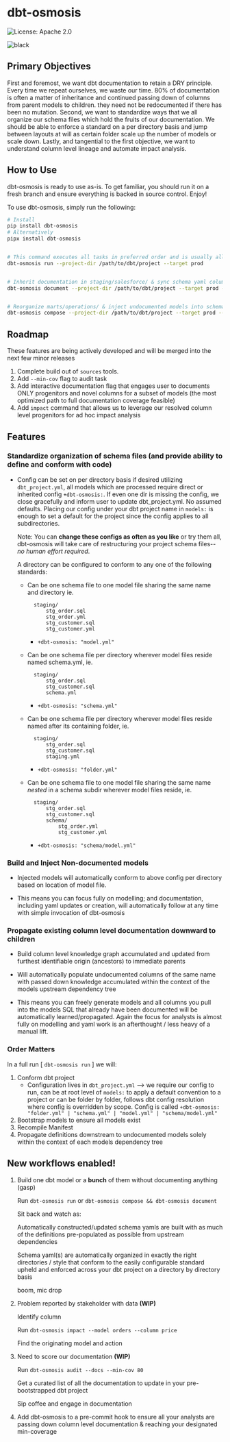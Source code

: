 # dbt-osmosis

<!--![GitHub Actions](https://github.com/z3z1ma/dbt-osmosis/actions/workflows/master.yml/badge.svg)-->

<!--![PyPI](https://img.shields.io/pypi/v/dbt-osmosis)-->

<!--![Downloads](https://pepy.tech/badge/dbt-osmosis)-->

![License: Apache 2.0](https://img.shields.io/badge/License-Apache_2.0-green.svg)

![black](https://img.shields.io/badge/code%20style-black-000000.svg)

## Primary Objectives
First and foremost, we want dbt documentation to retain a DRY principle. Every time we repeat ourselves, we waste our time. 80% of documentation is often a matter of inheritance and continued passing down of columns from parent models to children. they need not be redocumented if there has been no mutation. Second, we want to standardize ways that we all organize our schema files which hold the fruits of our documentation. We should be able to enforce a standard on a per directory basis and jump between layouts at will as certain folder scale up the number of models or scale down. Lastly, and tangential to the first objective, we want to understand column level lineage and automate impact analysis.


## How to Use

dbt-osmosis is ready to use as-is. To get familiar, you should run it on a fresh branch and ensure everything is backed in source control. Enjoy!

To use dbt-osmosis, simply run the following:

```bash
# Install
pip install dbt-osmosis
# Alternatively
pipx install dbt-osmosis


# This command executes all tasks in preferred order and is usually all you need
dbt-osmosis run --project-dir /path/to/dbt/project --target prod


# Inherit documentation in staging/salesforce/ & sync schema yaml columns with database columns
dbt-osmosis document --project-dir /path/to/dbt/project --target prod --fqn staging.salesforce


# Reorganize marts/operations/ & inject undocumented models into schema files or create new schema files as needed
dbt-osmosis compose --project-dir /path/to/dbt/project --target prod --fqn marts.operations
```

## Roadmap

These features are being actively developed and will be merged into the next few minor releases

1. Complete build out of `sources` tools.
2. Add `--min-cov` flag to audit task
3. Add interactive documentation flag that engages user to documents ONLY progenitors and novel columns for a subset of models (the most optimized path to full documentation coverage feasible)
4. Add `impact` command that allows us to leverage our resolved column level progenitors for ad hoc impact analysis

## Features

### Standardize organization of schema files (and provide ability to define and conform with code)

- Config can be set on per directory basis if desired utilizing `dbt_project.yml`, all models which are processed require direct or inherited config `+dbt-osmosis:`. If even one dir is missing the config, we close gracefully and inform user to update dbt_project.yml. No assumed defaults. Placing our config under your dbt project name in `models:` is enough to set a default for the project since the config applies to all subdirectories. 

    Note: You can **change these configs as often as you like** or try them all, dbt-osmosis will take care of restructuring your project schema files-- _no human effort required_. 

    A directory can be configured to conform to any one of the following standards:

    - Can be one schema file to one model file sharing the same name and directory ie. 

            staging/
                stg_order.sql
                stg_order.yml
                stg_customer.sql
                stg_customer.yml

        - `+dbt-osmosis: "model.yml"`

    - Can be one schema file per directory wherever model files reside named schema.yml, ie.

            staging/
                stg_order.sql
                stg_customer.sql
                schema.yml

        - `+dbt-osmosis: "schema.yml"`
    - Can be one schema file per directory wherever model files reside named after its containing folder, ie. 

            staging/
                stg_order.sql
                stg_customer.sql
                staging.yml

        - `+dbt-osmosis: "folder.yml"`

    - Can be one schema file to one model file sharing the same name _nested_ in a schema subdir wherever model files reside, ie. 

            staging/
                stg_order.sql
                stg_customer.sql
                schema/
                    stg_order.yml
                    stg_customer.yml

        - `+dbt-osmosis: "schema/model.yml"`

### Build and Inject Non-documented models

- Injected models will automatically conform to above config per directory based on location of model file. 

- This means you can focus fully on modelling; and documentation, including yaml updates or creation, will automatically follow at any time with simple invocation of dbt-osmosis

### Propagate existing column level documentation downward to children

- Build column level knowledge graph accumulated and updated from furthest identifiable origin (ancestors) to immediate parents

- Will automatically populate undocumented columns of the same name with passed down knowledge accumulated within the context of the models upstream dependency tree

- This means you can freely generate models and all columns you pull into the models SQL that already have been documented will be automatically learned/propagated. Again the focus for analysts is almost fully on modelling and yaml work is an afterthought / less heavy of a manual lift.

### Order Matters

In a full run [ `dbt-osmosis run` ] we will:

1. Conform dbt project
    - Configuration lives in `dbt_project.yml` --> we require our config to run, can be at root level of `models:` to apply a default convention to a project 
    or can be folder by folder, follows dbt config resolution where config is overridden by scope. 
    Config is called `+dbt-osmosis: "folder.yml" | "schema.yml" | "model.yml" | "schema/model.yml"`
2. Bootstrap models to ensure all models exist
3. Recompile Manifest
4. Propagate definitions downstream to undocumented models solely within the context of each models dependency tree


## New workflows enabled!

1. Build one dbt model or a __bunch__ of them without documenting anything (gasp)

    Run `dbt-osmosis run` or `dbt-osmosis compose && dbt-osmosis document`
    
    Sit back and watch as:

    Automatically constructed/updated schema yamls are built with as much of the definitions pre-populated as possible from upstream dependencies 
    
    Schema yaml(s) are automatically organized in exactly the right directories / style that conform to the easily configurable standard upheld and enforced across your dbt project on a directory by directory basis 
    
    boom, mic drop

2. Problem reported by stakeholder with data **(WIP)**
    
    Identify column
    
    Run `dbt-osmosis impact --model orders --column price`
    
    Find the originating model and action

3. Need to score our documentation **(WIP)**

    Run `dbt-osmosis audit --docs --min-cov 80`

    Get a curated list of all the documentation to update in your pre-bootstrapped dbt project

    Sip coffee and engage in documentation

4. Add dbt-osmosis to a pre-commit hook to ensure all your analysts are passing down column level documentation & reaching your designated min-coverage